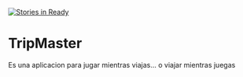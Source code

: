 [![Stories in Ready](https://badge.waffle.io/rozularen/TripMaster.png?label=ready&title=Ready)](https://waffle.io/rozularen/TripMaster)
# TripMaster

Es una aplicacion para jugar mientras viajas... o viajar mientras juegas
